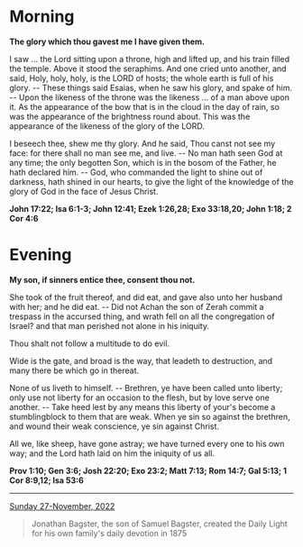 # Morning

**The glory which thou gavest me I have given them.**
 
I saw ... the Lord sitting upon a throne, high and lifted up, and his train filled the temple. Above it stood the seraphims. And one cried unto another, and said, Holy, holy, holy, is the LORD of hosts; the whole earth is full of his glory. -- These things said Esaias, when he saw his glory, and spake of him. -- Upon the likeness of the throne was the likeness ... of a man above upon it. As the appearance of the bow that is in the cloud in the day of rain, so was the appearance of the brightness round about. This was the appearance of the likeness of the glory of the LORD.
 
I beseech thee, shew me thy glory. And he said, Thou canst not see my face: for there shall no man see me, and live. -- No man hath seen God at any time; the only begotten Son, which is in the bosom of the Father, he hath declared him. -- God, who commanded the light to shine out of darkness, hath shined in our hearts, to give the light of the knowledge of the glory of God in the face of Jesus Christ.  

**John 17:22; Isa 6:1-3; John 12:41; Ezek 1:26,28; Exo 33:18,20; John 1:18; 2 Cor 4:6**

# Evening

**My son, if sinners entice thee, consent thou not.**
 
She took of the fruit thereof, and did eat, and gave also unto her husband with her; and he did eat. -- Did not Achan the son of Zerah commit a trespass in the accursed thing, and wrath fell on all the congregation of Israel? and that man perished not alone in his iniquity.
 
Thou shalt not follow a multitude to do evil.
 
Wide is the gate, and broad is the way, that leadeth to destruction, and many there be which go in thereat.
 
None of us liveth to himself. -- Brethren, ye have been called unto liberty; only use not liberty for an occasion to the flesh, but by love serve one another. -- Take heed lest by any means this liberty of your's become a stumblingblock to them that are weak. When ye sin so against the brethren, and wound their weak conscience, ye sin against Christ.
 
All we, like sheep, have gone astray; we have turned every one to his own way; and the Lord hath laid on him the iniquity of us all.  

**Prov 1:10; Gen 3:6; Josh 22:20; Exo 23:2; Matt 7:13; Rom 14:7; Gal 5:13; 1 Cor 8:9,12; Isa 53:6**

---

[Sunday 27-November, 2022](https://t.me/s/daily_light)

> Jonathan Bagster, the son of Samuel Bagster, created the Daily Light for his own family's daily devotion in 1875

